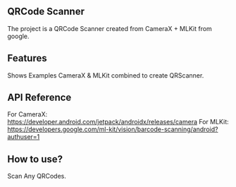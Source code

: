 ## QRCode Scanner
The project is a QRCode Scanner created from CameraX + MLKit from google. 

## Features
Shows Examples CameraX & MLKit combined to create QRScanner.

## API Reference
For CameraX: https://developer.android.com/jetpack/androidx/releases/camera
For MLKit: https://developers.google.com/ml-kit/vision/barcode-scanning/android?authuser=1

## How to use?
Scan Any QRCodes.

